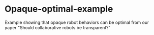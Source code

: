 # Opaque-optimal-example
Example showing that opaque robot behaviors can be optimal from our paper "Should collaborative robots be transparent?"
